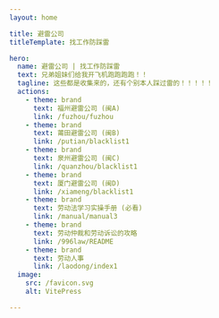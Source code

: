 ```yaml
---
layout: home

title: 避雷公司
titleTemplate: 找工作防踩雷

hero:
  name: 避雷公司 | 找工作防踩雷
  text: 兄弟姐妹们给我开飞机跑跑跑跑！！
  tagline: 这些都是收集来的，还有个别本人踩过雷的！！！！！
  actions:
    - theme: brand
      text: 福州避雷公司 (闽A)
      link: /fuzhou/fuzhou
    - theme: brand
      text: 莆田避雷公司 (闽B)
      link: /putian/blacklist1
    - theme: brand
      text: 泉州避雷公司 (闽C)
      link: /quanzhou/blacklist1
    - theme: brand
      text: 厦门避雷公司 (闽D)
      link: /xiameng/blacklist1
    - theme: brand
      text: 劳动法学习实操手册 (必看)
      link: /manual/manual3
    - theme: brand
      text: 劳动仲裁和劳动诉讼的攻略
      link: /996law/README
    - theme: brand
      text: 劳动人事
      link: /laodong/index1
  image:
    src: /favicon.svg
    alt: VitePress

---
```

<style>
:root {
  --vp-home-hero-name-color: transparent;
  --vp-home-hero-name-background: -webkit-linear-gradient(120deg, #6CE8BB 30%, #41d1ff);

  --vp-home-hero-image-background-image: linear-gradient(-45deg, #10B982 50%, #47caff 50%);
  --vp-home-hero-image-filter: blur(50px);
}

@media (min-width: 700px) {
  :root {
    --vp-home-hero-image-filter: blur(65px);
  }
}

@media (min-width: 1100px) {
  :root {
    --vp-home-hero-image-filter: blur(85px);
  }
}
</style>
